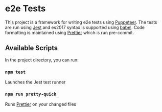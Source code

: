 # e2e Tests

This project is a framework for writing e2e tests using [Puppeteer](https://developers.google.com/web/tools/puppeteer). The tests are run using [Jest](https://jestjs.io/) and es2017 syntax is supported using [babel](https://babeljs.io/). Code formatting is maintained using [Prettier](https://prettier.io/) which is run pre-commit.

## Available Scripts

In the project directory, you can run:

### `npm test`

Launches the Jest test runner

### `npm run pretty-quick`

Runs [Prettier](https://prettier.io/) on your changed files
